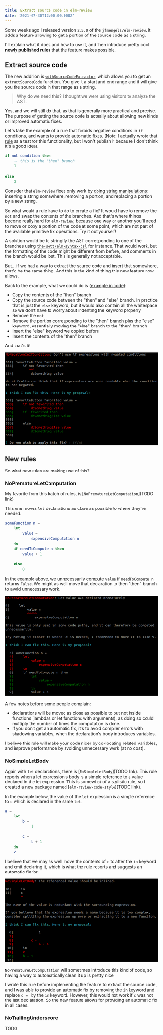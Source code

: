 ```yaml
---
title: Extract source code in elm-review
date: '2021-07-30T12:00:00.000Z'
---
```


Some weeks ago I released version `2.5.0` of the `jfmengels/elm-review`.
It adds a feature allowing to get a portion of the source code as a string.

I'll explain what it does and how to use it, and then introduce pretty cool **newly published rules** that the feature makes possible.

## Extract source code

The new addition is [`withSourceCodeExtractor`](https://package.elm-lang.org/packages/jfmengels/elm-review/latest/Review-Rule#withSourceCodeExtractor),
which allows you to get an `extractSourceCode` function. You give it a start and end range and it will give you the source code in that range as a string.

> Why do we need this? I thought we were using visitors to analyze the AST.

Yes, and we will still do that, as that is generally more practical and precise. The purpose of getting the source code
is actually about allowing new kinds or improved automatic fixes.

Let's take the example of a rule that forbids negative conditions in `if` conditions, and wants to provide automatic
fixes. (Note: I actually wrote that [rule](https://github.com/jfmengels/elm-review/blob/master/tests/NoNegationInIfCondition.elm) as a test for this functionality, but I won't publish it because I don't think it's a good idea).

```elm
if not condition then
    -- this is the "then" branch
    1

else
    2
```

Consider that `elm-review` fixes only work by
[doing string manipulations](https://package.elm-lang.org/packages/jfmengels/elm-review/latest/Review-Fix#creating-a-fix):
inserting a string somewhere, removing a portion, and replacing a portion by a new string.

So what would a rule have to do to create a fix? It would have to remove the `not` and swap the contents of the branches.
And that's where things become really hard for `elm-review`, because one way or another you'll need to move or copy a
portion of the code at some point, which are not part of the available primitive fix operations. Try it out yourself!

A solution would be to stringify the AST corresponding to one of the branches using
[`the-sett/elm-syntax-dsl`](https://package.elm-lang.org/packages/the-sett/elm-syntax-dsl/latest/) for instance. That
would work, but the formatting of the code might be different from before, and comments in the branch would be lost.
This is generally not acceptable.

But... if we had a way to extract the source code and insert that somewhere, that'd be the same thing. And this is the
kind of thing this new feature now allows.

Back to the example, what we could do is ([example in code](https://github.com/jfmengels/elm-review/blob/master/tests/NoNegationInIfCondition.elm#L92-L96)):
- Copy the contents of the "then" branch
- Copy the source code between the "then" and "else" branch. In practice that is just the `else` keyword, but it would also contain all the whitespace so we don't have to worry about indenting the keyword properly
- Remove the `not`
- Remove the portion corresponding to the "then" branch plus the "else" keyword, essentially moving the "else" branch to the "then" branch
- Insert the "else" keyword we copied before
- Insert the contents of the "then" branch

And that's it!

![](moving-if-branches.png)


## New rules

So what new rules are making use of this?

### NoPrematureLetComputation

My favorite from this batch of rules, is [`NoPrematureLetComputation`](TODO link)

This one moves `let` declarations as close as possible to where they're needed.

```elm
someFunction n =
    let
        value =
            expensiveComputation n
    in
    if needToCompute n then
        value + 1

    else
        0
```

In the example above, we unnecessarily compute `value` if `needToCompute n` returns `False`. We might as well
move that declaration to then "then" branch to avoid unnecessary work.

![](no-premature-let-computation.png)

A few notes before some people complain:
- declarations will be moved as close as possible to but not inside functions (lambdas or let functions with arguments),
  as doing so could multiply the number of times the computation is done.
- If you don't get an automatic fix, it's to avoid compiler errors with shadowing variables, when the declaration's body
  introduces variables.

I believe this rule will make your code nicer by co-locating related variables, and improve performance by avoiding
unnecessary work (at no cost).

### NoSimpleLetBody

Again with `let` declarations, there is [`NoSimpleLetBody`](TODO link).
This rule reports when a let expression's body is a simple reference to a value declared in the let expression.
This is somewhat of a stylistic rule, so I created a new package named [`elm-review-code-style`](TODO link).

In the example below, the value of the `let` expression is a simple reference to `c` which is declared in the same `let`.

```elm
a =
    let
        b =
            1

        c =
            b + 1
    in
    c
```

I believe that we may as well move the contents of `c` to after the `in` keyword and omit declaring it, which
is what the rule reports and suggests an automatic fix for.

![](no-simple-let-body.png)

`NoPrematureLetComputation` will sometimes introduce this kind of code, so having a way to automatically clean it up is
pretty nice.

I wrote this rule before implementing the feature to extract the source code, and I was able to provide an automatic fix
by removing the `in` keyword and replace `c = ` by the `in` keyword. However, this would not work if `c` was not the last
declaration. So the new feature allows for providing an automatic fix in all cases.

### NoTrailingUnderscore

TODO